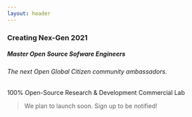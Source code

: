 ```yaml
---
layout: header
---
```


### Creating Nex-Gen 2021

##### Master Open Source Sofware Engineers

###### The _next_ Open Global Citizen community ambassadors. 

100% Open-Source Research & Development Commercial Lab

> We plan to launch soon. Sign up to be notified!






